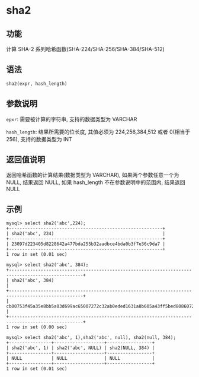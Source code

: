 # sha2

## 功能

计算 SHA-2 系列哈希函数(SHA-224/SHA-256/SHA-384/SHA-512)

## 语法

```Haskell
sha2(expr, hash_length)
```

## 参数说明

`epxr`: 需要被计算的字符串, 支持的数据类型为 VARCHAR

`hash_length`: 结果所需要的位长度, 其值必须为 224,256,384,512 或者 0(相当于 256), 支持的数据类型为 INT

## 返回值说明

返回哈希函数的计算结果(数据类型为 VARCHAR), 如果两个参数任意一个为 NULL, 结果返回 NULL, 如果 hash_length 不在参数说明中的范围内, 结果返回 NULL

## 示例

```Plain Text
mysql> select sha2('abc',224);
+----------------------------------------------------------+
| sha2('abc', 224)                                         |
+----------------------------------------------------------+
| 23097d223405d8228642a477bda255b32aadbce4bda0b3f7e36c9da7 |
+----------------------------------------------------------+
1 row in set (0.01 sec)

mysql> select sha2('abc', 384);
+--------------------------------------------------------------------------------------------------+
| sha2('abc', 384)                                                                                 |
+--------------------------------------------------------------------------------------------------+
| cb00753f45a35e8bb5a03d699ac65007272c32ab0eded1631a8b605a43ff5bed8086072ba1e7cc2358baeca134c825a7 |
+--------------------------------------------------------------------------------------------------+
1 row in set (0.00 sec)

mysql> select sha2('abc', 1),sha2('abc', null), sha2(null, 384);
+----------------+-------------------+-----------------+
| sha2('abc', 1) | sha2('abc', NULL) | sha2(NULL, 384) |
+----------------+-------------------+-----------------+
| NULL           | NULL              | NULL            |
+----------------+-------------------+-----------------+
1 row in set (0.01 sec)
```
